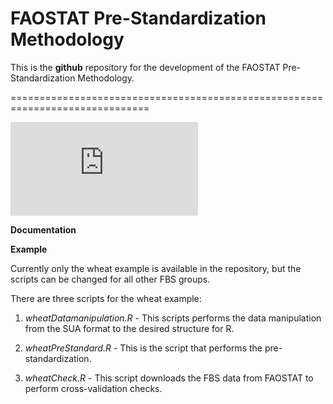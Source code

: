 FAOSTAT Pre-Standardization Methodology
=======

This is the **github** repository for the development of the FAOSTAT
Pre-Standardization Methodology.


==============================================================================

![The Full Network](https://github.com/mkao006/sws_standardization/blob/master/item_tree_network.pdf?raw=true "Test")


**Documentation**


**Example**

Currently only the wheat example is available in the repository, but
the scripts can be changed for all other FBS groups.

There are three scripts for the wheat example:

1. *wheatDatamanipulation.R* - This scripts performs the data
manipulation from the SUA format to the desired structure for R.

2. *wheatPreStandard.R* - This is the script that performs the
pre-standardization.

3. *wheatCheck.R* - This script downloads the FBS data from FAOSTAT to
perform cross-validation checks.